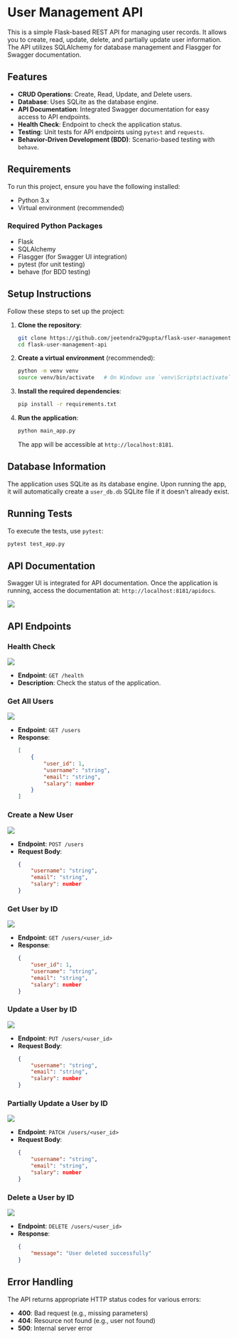 
# User Management API

This is a simple Flask-based REST API for managing user records. It allows you to create, read, update, delete, and partially update user information. The API utilizes SQLAlchemy for database management and Flasgger for Swagger documentation.

## Features

- **CRUD Operations**: Create, Read, Update, and Delete users.
- **Database**: Uses SQLite as the database engine.
- **API Documentation**: Integrated Swagger documentation for easy access to API endpoints.
- **Health Check**: Endpoint to check the application status.
- **Testing**: Unit tests for API endpoints using `pytest` and `requests`.
- **Behavior-Driven Development (BDD)**: Scenario-based testing with `behave`.

## Requirements

To run this project, ensure you have the following installed:

- Python 3.x
- Virtual environment (recommended)

### Required Python Packages

- Flask
- SQLAlchemy
- Flasgger (for Swagger UI integration)
- pytest (for unit testing)
- behave (for BDD testing)

## Setup Instructions

Follow these steps to set up the project:

1. **Clone the repository**:
   ```bash
   git clone https://github.com/jeetendra29gupta/flask-user-management-api.git
   cd flask-user-management-api
   ```

2. **Create a virtual environment** (recommended):
   ```bash
   python -m venv venv
   source venv/bin/activate   # On Windows use `venv\Scripts\activate`
   ```

3. **Install the required dependencies**:
   ```bash
   pip install -r requirements.txt
   ```

4. **Run the application**:
   ```bash
   python main_app.py
   ```

   The app will be accessible at `http://localhost:8181`.


## Database Information

The application uses SQLite as its database engine. Upon running the app, it will automatically create a `user_db.db` SQLite file if it doesn't already exist.

## Running Tests

To execute the tests, use `pytest`:

```bash
pytest test_app.py
```

## API Documentation

Swagger UI is integrated for API documentation. Once the application is running, access the documentation at: `http://localhost:8181/apidocs`.

![](images/img_0.png)

## API Endpoints

### Health Check
![](images/img_1.png)
- **Endpoint**: `GET /health`
- **Description**: Check the status of the application.

### Get All Users
![](images/img_2.png)
- **Endpoint**: `GET /users`
- **Response**:
  ```json
  [
      {
          "user_id": 1,
          "username": "string",
          "email": "string",
          "salary": number
      }
  ]
  ```

### Create a New User
![](images/img_3.png)
- **Endpoint**: `POST /users`
- **Request Body**:
  ```json
  {
      "username": "string",
      "email": "string",
      "salary": number
  }
  ```
  
### Get User by ID
![](images/img_4.png)
- **Endpoint**: `GET /users/<user_id>`
- **Response**:
  ```json
  {
      "user_id": 1,
      "username": "string",
      "email": "string",
      "salary": number
  }
  ```

### Update a User by ID
![](images/img_5.png)
- **Endpoint**: `PUT /users/<user_id>`
- **Request Body**:
  ```json
  {
      "username": "string",
      "email": "string",
      "salary": number
  }
  ```

### Partially Update a User by ID
![](images/img_6.png)
- **Endpoint**: `PATCH /users/<user_id>`
- **Request Body**:
  ```json
  {
      "username": "string",
      "email": "string",
      "salary": number
  }
  ```

### Delete a User by ID
![](images/img_7.png)
- **Endpoint**: `DELETE /users/<user_id>`
- **Response**:
  ```json
  {
      "message": "User deleted successfully"
  }
  ```
  
## Error Handling

The API returns appropriate HTTP status codes for various errors:

- **400**: Bad request (e.g., missing parameters)
- **404**: Resource not found (e.g., user not found)
- **500**: Internal server error
